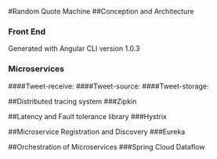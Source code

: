 #Random Quote Machine
##Conception and Architecture
### Front End 
Generated with Angular CLI version 1.0.3
### Microservices
####Tweet-receive:
####Tweet-source:
####Tweet-storage:


##Distributed tracing system
###Zipkin

##Latency and Fault tolerance library
###Hystrix

##Microservice Registration and Discovery
###Eureka 

##Orchestration of Microservices
###Spring Cloud Dataflow
